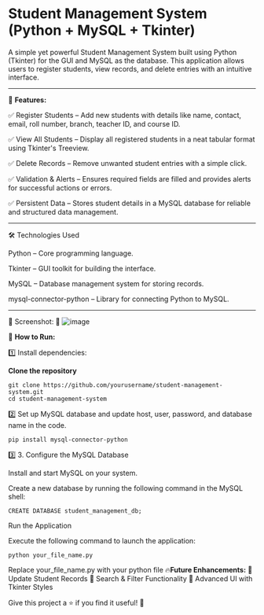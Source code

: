 # **Student Management System** (Python + MySQL + Tkinter)
A simple yet powerful Student Management System built using Python (Tkinter) for the GUI and MySQL as the database. This application allows users to register students, view records, and delete entries with an intuitive interface.

--- 
🚀 **Features:**

✅ Register Students – Add new students with details like name, contact, email, roll number, branch, teacher ID, and course ID.

✅ View All Students – Display all registered students in a neat tabular format using Tkinter's Treeview.

✅ Delete Records – Remove unwanted student entries with a simple click.

✅ Validation & Alerts – Ensures required fields are filled and provides alerts for successful actions or errors.

✅ Persistent Data – Stores student details in a MySQL database for reliable and structured data management.

---

🛠 Technologies Used

Python – Core programming language.

Tkinter – GUI toolkit for building the interface.

MySQL – Database management system for storing records.

mysql-connector-python – Library for connecting Python to MySQL.

---

📸 Screenshot:
📌 
![image](https://github.com/user-attachments/assets/1d439929-cd46-440a-ab44-b63bda12f4b2)


📝 **How to Run:**

1️⃣ Install dependencies:

**Clone the repository**

```
git clone https://github.com/yourusername/student-management-system.git
cd student-management-system
```

2️⃣ Set up MySQL database and update host, user, password, and database name in the code.
```
pip install mysql-connector-python
```

3️⃣ 3. Configure the MySQL Database

Install and start MySQL on your system.

Create a new database by running the following command in the MySQL shell:

```
CREATE DATABASE student_management_db;
```

Run the Application

Execute the following command to launch the application:

```
python your_file_name.py
```

Replace your_file_name.py with your python file
🔥**Future Enhancements:**
🔹 Update Student Records
🔹 Search & Filter Functionality
🔹 Advanced UI with Tkinter Styles

Give this project a ⭐ if you find it useful! 🚀
